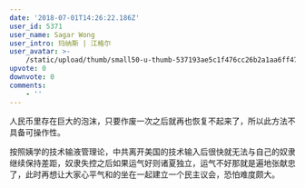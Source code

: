 ```yaml
---
date: '2018-07-01T14:26:22.186Z'
user_id: 5371
user_name: Sagar Wong
user_intro: 玛纳斯 | 江格尔
user_avatar: >-
    /static/upload/thumb/small50-u-thumb-537193ae5c1f476cc26b2a1aa6ff474ff5daab7d4e59.png
upvote: 0
downvote: 0
comments:
    - ''
---
```


人民币里存在巨大的泡沫，只要作废一次之后就再也恢复不起来了，所以此方法不具备可操作性。

按照姨学的技术输液管理论，中共离开美国的技术输入后很快就无法与自己的奴隶继续保持差距，奴隶失控之后如果运气好则诸夏独立，运气不好那就是遍地张献忠了，此时再想让大家心平气和的坐在一起建立一个民主议会，恐怕难度颇大。
